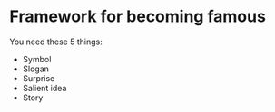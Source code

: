 # Framework for becoming famous

You need these 5 things:

- Symbol
- Slogan
- Surprise
- Salient idea
- Story
